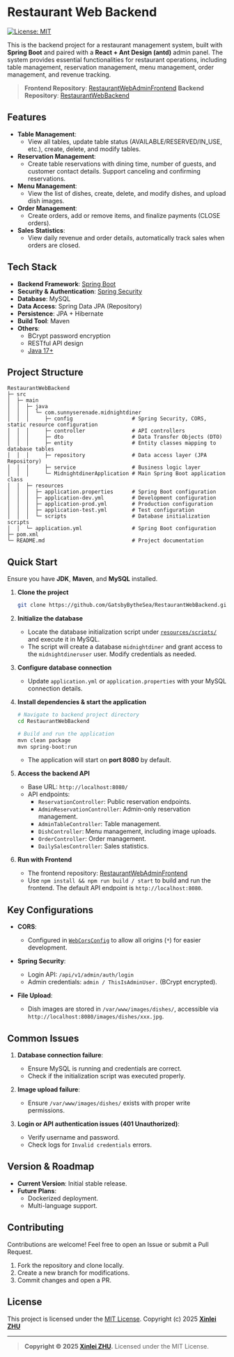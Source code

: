 # Restaurant Web Backend

[![License: MIT](https://img.shields.io/badge/License-MIT-yellow.svg)](./LICENSE)

This is the backend project for a restaurant management system, built with **Spring Boot** and paired with a **React + Ant Design (antd)** admin panel. The system provides essential functionalities for restaurant operations, including table management, reservation management, menu management, order management, and revenue tracking.

> **Frontend Repository**: [RestaurantWebAdminFrontend](https://github.com/GatsbyBytheSea/RestaurantWebAdminFrontend)
> **Backend Repository**: [RestaurantWebBackend](https://github.com/GatsbyBytheSea/RestaurantWebBackend)

## Features

- **Table Management**:
  - View all tables, update table status (AVAILABLE/RESERVED/IN_USE, etc.), create, delete, and modify tables.
- **Reservation Management**:
  - Create table reservations with dining time, number of guests, and customer contact details. Support canceling and confirming reservations.
- **Menu Management**:
  - View the list of dishes, create, delete, and modify dishes, and upload dish images.
- **Order Management**:
  - Create orders, add or remove items, and finalize payments (CLOSE orders).
- **Sales Statistics**:
  - View daily revenue and order details, automatically track sales when orders are closed.

## Tech Stack

- **Backend Framework**: [Spring Boot](https://spring.io/projects/spring-boot)
- **Security & Authentication**: [Spring Security](https://spring.io/projects/spring-security)
- **Database**: MySQL
- **Data Access**: Spring Data JPA (Repository)
- **Persistence**: JPA + Hibernate
- **Build Tool**: Maven
- **Others**:
  - BCrypt password encryption
  - RESTful API design
  - [Java 17+](https://docs.oracle.com/en/java/)

## Project Structure

```
RestaurantWebBackend
├─ src
│  ├─ main
│  │  ├─ java
│  │  │  └─ com.sunnyserenade.midnightdiner
│  │  │     ├─ config                   # Spring Security, CORS, static resource configuration
│  │  │     ├─ controller               # API controllers
│  │  │     ├─ dto                      # Data Transfer Objects (DTO)
│  │  │     ├─ entity                   # Entity classes mapping to database tables
│  │  │     ├─ repository               # Data access layer (JPA Repository)
│  │  │     ├─ service                  # Business logic layer
│  │  │     └─ MidnightdinerApplication # Main Spring Boot application class
│  │  ├─ resources
│  │  │  ├─ application.properties      # Spring Boot configuration
│  │  │  ├─ application-dev.yml         # Development configuration
│  │  │  ├─ application-prod.yml        # Production configuration
│  │  │  ├─ application-test.yml        # Test configuration
│  │  │  └─ scripts                     # Database initialization scripts
│  │  └─ application.yml                # Spring Boot configuration
├─ pom.xml
└─ README.md                            # Project documentation
```

## Quick Start

Ensure you have **JDK**, **Maven**, and **MySQL** installed.

1. **Clone the project**
   ```bash
   git clone https://github.com/GatsbyBytheSea/RestaurantWebBackend.git
   ```

2. **Initialize the database**
   - Locate the database initialization script under [`resources/scripts/`](./src/main/resources/scripts) and execute it in MySQL.
   - The script will create a database `midnightdiner` and grant access to the `midnightdineruser` user. Modify credentials as needed.

3. **Configure database connection**
   - Update `application.yml` or `application.properties` with your MySQL connection details.

4. **Install dependencies & start the application**
   ```bash
   # Navigate to backend project directory
   cd RestaurantWebBackend

   # Build and run the application
   mvn clean package
   mvn spring-boot:run
   ```
   - The application will start on **port 8080** by default.

5. **Access the backend API**
   - Base URL: `http://localhost:8080/`
   - API endpoints:
     - `ReservationController`: Public reservation endpoints.
     - `AdminReservationController`: Admin-only reservation management.
     - `AdminTableController`: Table management.
     - `DishController`: Menu management, including image uploads.
     - `OrderController`: Order management.
     - `DailySalesController`: Sales statistics.

6. **Run with Frontend**
   - The frontend repository: [RestaurantWebAdminFrontend](https://github.com/GatsbyBytheSea/RestaurantWebAdminFrontend)
   - Use `npm install && npm run build / start` to build and run the frontend. The default API endpoint is `http://localhost:8080`.

## Key Configurations

- **CORS**:
  - Configured in [`WebCorsConfig`](./src/main/java/com/sunnyserenade/midnightdiner/config/WebCorsConfig.java) to allow all origins (`*`) for easier development.

- **Spring Security**:
  - Login API: `/api/v1/admin/auth/login`
  - Admin credentials: `admin / ThisIsAdminUser.` (BCrypt encrypted).

- **File Upload**:
  - Dish images are stored in `/var/www/images/dishes/`, accessible via `http://localhost:8080/images/dishes/xxx.jpg`.

## Common Issues

1. **Database connection failure**:
   - Ensure MySQL is running and credentials are correct.
   - Check if the initialization script was executed properly.

2. **Image upload failure**:
   - Ensure `/var/www/images/dishes/` exists with proper write permissions.

3. **Login or API authentication issues (401 Unauthorized)**:
   - Verify username and password.
   - Check logs for `Invalid credentials` errors.

## Version & Roadmap

- **Current Version**: Initial stable release.
- **Future Plans**:
  - Dockerized deployment.
  - Multi-language support.

## Contributing

Contributions are welcome! Feel free to open an Issue or submit a Pull Request.

1. Fork the repository and clone locally.
2. Create a new branch for modifications.
3. Commit changes and open a PR.

## License

This project is licensed under the [MIT License](./LICENSE).
Copyright (c) 2025 [**Xinlei ZHU**](https://github.com/GatsbyBytheSea)

---

> **Copyright &copy; 2025 [Xinlei ZHU](https://github.com/GatsbyBytheSea).**
> Licensed under the MIT License.

